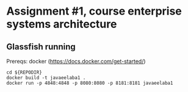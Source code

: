 # Assignment #1, course enterprise systems architecture

## Glassfish running

Prereqs: docker (https://docs.docker.com/get-started/)

```
cd ${REPODIR}
docker build -t javaeelaba1 .
docker run -p 4848:4848 -p 8080:8080 -p 8181:8181 javaeelaba1
```
